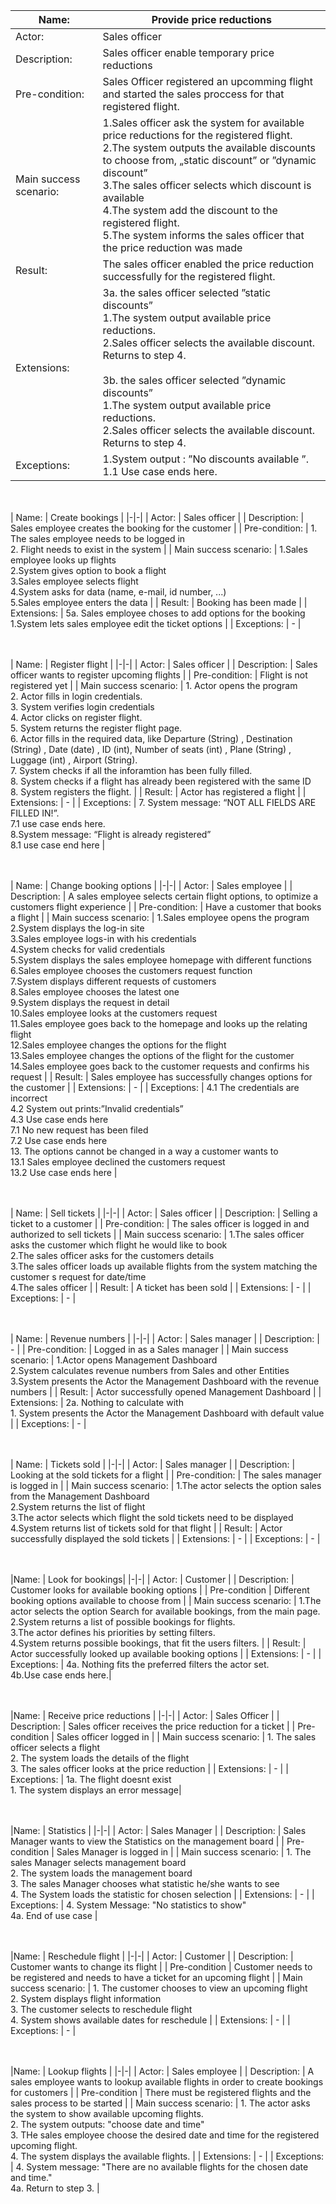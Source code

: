 
| Name: | Provide price reductions |
|-|-|
| Actor: | Sales officer |
| Description: | Sales officer enable temporary price reductions |
| Pre-condition: | Sales Officer registered an upcomming flight and started the sales proccess for that registered flight. |
| Main success scenario: | 1.Sales officer ask the system for available price reductions for the registered flight.<br>2.The system outputs the available discounts to choose from, „static discount” or ”dynamic discount”<br>3.The sales officer selects which discount is available<br>4.The system add the discount to the registered flight.<br>5.The system informs the sales officer that the price reduction was made |
| Result: | The sales officer enabled the price reduction successfully for the registered flight. |
| Extensions: | 3a. the sales officer selected  ”static discounts” <br>    1.The system output available price reductions.<br>    2.Sales officer selects the available discount. Returns to step 4.<br><br>3b. the sales officer selected  ”dynamic discounts”<br>    1.The system output available price reductions.<br>    2.Sales officer selects the available discount. Returns to step 4. |
| Exceptions: | 1.System output : ”No discounts available ”.<br>  1.1 Use case ends here. |



<br><br>
| Name: | Create bookings |
|-|-|
| Actor: | Sales officer |
| Description: | Sales employee creates the booking for the customer |
| Pre-condition: | 1. The sales employee needs to be logged in <br>2. Flight needs to exist in the system |
| Main success scenario: | 1.Sales employee looks up flights <br>2.System gives option to book a flight <br>3.Sales employee selects flight <br>4.System asks for data (name, e-mail, id number, ...) <br>5.Sales employee enters the data |
| Result: | Booking has been made |
| Extensions: | 5a. Sales employee choses to add options for the booking <br>  1.System lets sales employee edit the ticket options |
| Exceptions: | - |



<br><br>
| Name: | Register flight |
|-|-|
| Actor: | Sales officer |
| Description: | Sales officer wants to register upcoming flights |
| Pre-condition: | Flight is not registered yet |
| Main success scenario: | 1. Actor opens the program <br>2. Actor fills in login credentials. <br>3. System verifies login credentials <br>4. Actor clicks on register flight. <br>5. System returns the register flight page.<br>6. Actor fills in the required data, like Departure (String) , Destination (String) , Date (date) , ID (int), Number of seats (int) , Plane (String) , Luggage (int) , Airport (String).<br>7. System checks if all the inforamtion has been fully filled.<br>8. System checks if a flight has already been registered with the same ID<br>8. System registers the flight. |
| Result: | Actor has registered a flight |
| Extensions: | - |
| Exceptions: | 7. System message: “NOT ALL FIELDS ARE FILLED IN!”. <br>7.1 use case ends here. <br>8.System message: “Flight is already registered” <br>8.1 use case end here |



<br><br>
| Name: | Change booking options |
|-|-|
| Actor: | Sales employee |
| Description: | A sales employee selects certain flight options, to optimize a customers flight experience |
| Pre-condition: | Have a customer that books a flight |
| Main success scenario: | 1.Sales employee opens the program <br>2.System displays the log-in site <br>3.Sales employee logs-in with his credentials <br>4.System checks for valid credentials <br>5.System displays the sales employee homepage with different functions <br>6.Sales employee chooses the customers request function <br>7.System displays different requests of customers <br>8.Sales employee chooses the latest one <br>9.System displays the request in detail <br>10.Sales employee looks at the customers request <br>11.Sales employee goes back to the homepage and looks up the relating flight <br>12.Sales employee changes the options for the flight <br>13.Sales employee changes the options of the flight for the customer <br>14.Sales employee goes back to the customer requests and confirms his request |
| Result: | Sales employee has successfully changes options for the customer |
| Extensions: | - |
| Exceptions: | 4.1 The credentials are incorrect <br>4.2 System out prints:”Invalid credentials” <br>4.3 Use case ends here <br>7.1 No new request has been filed <br>7.2 Use case ends here <br>13. The options cannot be changed in a way a customer wants to <br>13.1 Sales employee declined the customers request <br>13.2 Use case ends here |



<br><br>
| Name: | Sell tickets |
|-|-|
| Actor: | Sales officer |
| Description: | Selling a ticket to a customer |
| Pre-condition: | The sales officer is logged in and authorized to sell tickets |
| Main success scenario: | 1.The sales officer asks the customer which flight he would like to book  <br>2.The sales officer asks for the customers details <br>3.The sales officer loads up  available flights from the system matching the customer s request for date/time <br>4.The sales officer |
| Result: | A ticket has been sold |
| Extensions: | - |
| Exceptions: | - |


<br><br>
| Name: | Revenue numbers |
|-|-|
| Actor: | Sales manager |
| Description: | - |
| Pre-condition: | Logged in as a Sales manager |
| Main success scenario: | 1.Actor opens Management Dashboard <br>2.System calculates revenue numbers from Sales and other Entities <br>3.System presents the Actor the Management Dashboard with the revenue numbers |
| Result: | Actor successfully opened Management Dashboard |
| Extensions: | 2a. Nothing to calculate with <br>1. System presents the Actor the Management Dashboard with default value |
| Exceptions: | - |



<br><br>
| Name: | Tickets sold |
|-|-|
| Actor: | Sales manager |
| Description: | Looking at the sold tickets for a flight |
| Pre-condition: | The sales manager is logged in |
| Main success scenario: | 1.The actor selects the option sales from the Management Dashboard <br>2.System returns the list of flight <br>3.The actor selects which flight the sold tickets need to be displayed <br>4.System returns list of tickets sold for that flight |
| Result: | Actor successfully displayed the sold tickets |
| Extensions: | - |
| Exceptions: | - |



<br><br>
|Name: | Look for bookings|
|-|-|
| Actor: | Customer |
| Description: | Customer looks for available booking options |
| Pre-condition | Different booking options available to choose from |
| Main success scenario: | 1.The actor selects the option Search for available bookings, from the main page.<br>2.System returns a list of possible bookings for flights.<br>3.The actor defines his priorities by setting filters.<br>4.System returns possible bookings, that fit the users filters. |
| Result: | Actor successfully looked up available booking options |
| Extensions: | - |
| Exceptions: | 4a. Nothing fits the preferred filters the actor set.<br>4b.Use case ends here.|



<br><br>
|Name: | Receive price reductions |
|-|-|
| Actor: | Sales Officer |
| Description: | Sales officer receives the price reduction for a ticket |
| Pre-condition | Sales officer logged in |
| Main success scenario: | 1. The sales officer selects a flight <br> 2. The system loads the details of the flight <br> 3. The sales officer looks at the price reduction |
| Extensions: | - |
| Exceptions: | 1a. The flight doesnt exist <br> 1. The system displays an error message|



<br><br>
|Name: | Statistics |
|-|-|
| Actor: | Sales Manager |
| Description: | Sales Manager wants to view the Statistics on the management board |
| Pre-condition | Sales Manager is logged in |
| Main success scenario: | 1. The sales Manager selects management board <br> 2. The system loads the management board <br> 3. The sales Manager chooses what statistic he/she wants to see <br> 4. The System loads the statistic for chosen selection |
| Extensions: | - |
| Exceptions: | 4. System Message: "No statistics to show" <br> 4a. End of use case |


<br><br>
|Name: | Reschedule flight | 
|-|-|
| Actor: | Customer |
| Description: | Customer wants to change its flight |
| Pre-condition | Customer needs to be registered and needs to have a ticket for an upcoming flight |
| Main success scenario: | 1. The customer chooses to view an upcoming flight <br> 2. System displays flight information <br> 3. The customer selects to reschedule flight <br> 4. System shows available dates for reschedule |
| Extensions: | - |
| Exceptions: | - |

<br><br>
|Name: | Lookup flights | 
|-|-|
| Actor: | Sales employee |
| Description: | A sales employee wants to lookup available flights in order to create bookings for customers |
| Pre-condition | There must be registered flights and the sales process to be started |
| Main success scenario: | 1. The actor asks the system to show available upcoming flights.<br> 2. The system outputs: "choose date and time"<br> 3. THe sales employee choose the desired date and time for the registered upcoming flight.<br> 4. The system displays the available flights. |
| Extensions: | - |
| Exceptions: | 4. System message: "There are no available flights for the chosen date and time." <br> 4a. Return to step 3. |


